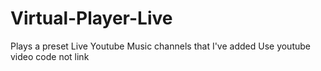 # Virtual-Player-Live
Plays a preset Live Youtube Music channels that I've added
Use youtube video code not link
